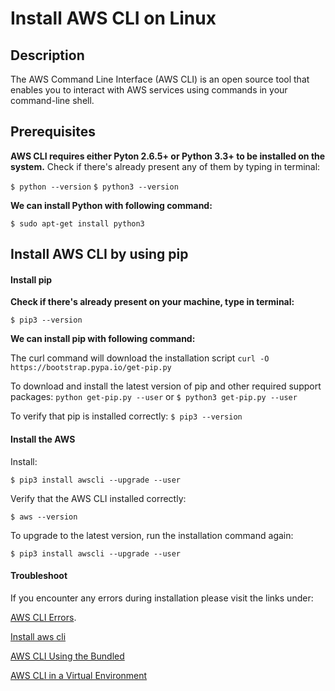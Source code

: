 # Install AWS CLI on Linux 

## Description
The AWS Command Line Interface (AWS CLI) is an open source tool that enables you to interact with
AWS services using commands in your command-line shell.


## Prerequisites

**AWS CLI requires either Pyton 2.6.5+ or Python 3.3+ to be installed on the system.** 
Check if there's already present any of them by typing in terminal:

```$ python --version```
```$ python3 --version```


**We can install Python with following command:**

```$ sudo apt-get install python3 ```


## Install AWS CLI by using pip


#### Install pip

**Check if there's already present on your machine, type in terminal:**

```$ pip3 --version```



**We can install pip with following command:**

The curl command will download the installation script
```curl -O https://bootstrap.pypa.io/get-pip.py```

To download and install the latest version of pip and other required support packages:
```python get-pip.py --user```
or
```$ python3 get-pip.py --user```


To verify that pip is installed correctly:
```$ pip3 --version```


#### Install the AWS

Install:

```$ pip3 install awscli --upgrade --user```


Verify that the AWS CLI installed correctly:

```$ aws --version```

To upgrade to the latest version, run the installation command again:

```$ pip3 install awscli --upgrade --user```



#### Troubleshoot

If you encounter any errors during installation please visit the links under:

[AWS CLI Errors](https://docs.aws.amazon.com/cli/latest/userguide/cli-chap-troubleshooting.html).

[Install aws cli](https://docs.aws.amazon.com/cli/latest/userguide/install-linux.html)

[AWS CLI Using the Bundled](https://docs.aws.amazon.com/cli/latest/userguide/install-bundle.html)

[AWS CLI in a Virtual Environment](https://docs.aws.amazon.com/cli/latest/userguide/install-virtualenv.html)
